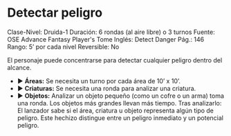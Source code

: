 # Detectar peligro

Clase-Nivel: Druida-1
Duración: 6 rondas (al aire libre) o 3 turnos
Fuente: OSE Advance Fantasy Player's Tome
Inglés: Detect Danger
Pág.: 146
Rango: 5’ por cada nivel
Reversible: No

El personaje puede concentrarse para detectar cualquier peligro dentro del alcance. 

- ▶ **Áreas:** Se necesita un turno por cada área de 10’ x 10’.
- ▶ **Criaturas:** Se necesita una ronda para analizar una criatura.
- ▶ **Objetos:** Analizar un objeto pequeño (como un cofre o un arma) toma una ronda. Los objetos más grandes llevan más tiempo. Tras analizarlo: El lanzador sabe si el área, criatura u objeto representa algún tipo de peligro. Este hechizo distingue entre un peligro inmediato y un potencial peligro.
